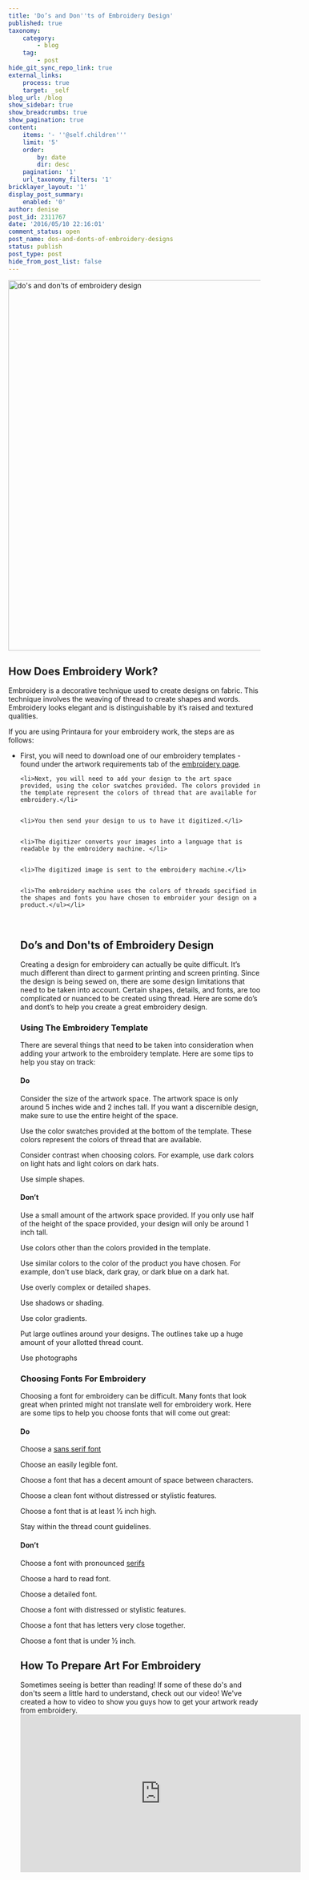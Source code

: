 ```yaml
---
title: 'Do’s and Don''ts of Embroidery Design'
published: true
taxonomy:
    category:
        - blog
    tag:
        - post
hide_git_sync_repo_link: true
external_links:
    process: true
    target: _self
blog_url: /blog
show_sidebar: true
show_breadcrumbs: true
show_pagination: true
content:
    items: '- ''@self.children'''
    limit: '5'
    order:
        by: date
        dir: desc
    pagination: '1'
    url_taxonomy_filters: '1'
bricklayer_layout: '1'
display_post_summary:
    enabled: '0'
author: denise
post_id: 2311767
date: '2016/05/10 22:16:01'
comment_status: open
post_name: dos-and-donts-of-embroidery-designs
status: publish
post_type: post
hide_from_post_list: false
---
```


<img src="https://printaura.com/wp-content/uploads/2016/05/embroidery-banner-blog1.jpg" alt="do&#039;s and don&#039;ts of embroidery design" width="1792" height="740" class="alignnone size-full wp-image-2312161" />

<h2>How Does Embroidery Work?</h2>
Embroidery is a decorative technique used to create designs on fabric. This technique involves the weaving of thread to create shapes and words. Embroidery looks elegant and is distinguishable by it’s raised and textured qualities.

If you are using Printaura for your embroidery work, the steps are as follows:

<ul>
	<li>First, you will need to download one of our embroidery templates - found under the artwork requirements tab of the <a href="https://printaura.com/embroidery" target="_blank">embroidery page</a>.</li>


	<li>Next, you will need to add your design to the art space provided, using the color swatches provided. The colors provided in the template represent the colors of thread that are available for embroidery.</li>


	<li>You then send your design to us to have it digitized.</li>


	<li>The digitizer converts your images into a language that is readable by the embroidery machine. </li>


	<li>The digitized image is sent to the embroidery machine.</li>


	<li>The embroidery machine uses the colors of threads specified in the shapes and fonts you have chosen to embroider your design on a product.</ul></li>

&nbsp;

<h2>Do’s and Don'ts of Embroidery Design</h2>
Creating a design for embroidery can actually be quite difficult. It’s much different than direct to garment printing and screen printing. Since the design is being sewed on, there are some design limitations that need to be taken into account. Certain shapes, details, and fonts, are too complicated or nuanced to be created using thread. Here are some do’s and dont’s to help you create a great embroidery design.

<h3>Using The Embroidery Template</h3>
There are several things that need to be taken into consideration when adding your artwork to the embroidery template. Here are some tips to help you stay on track:

<h4>Do</h4>

<span style="color: #008000;"><span class="dashicons dashicons-plus"></span></span> Consider the size of the artwork space. The artwork space is only around 5 inches wide and 2 inches tall. If you want a discernible design, make sure to use the entire height of the space.

<span style="color: #008000;"><span class="dashicons dashicons-plus"></span></span> Use the color swatches provided at the bottom of the template. These colors represent the colors of thread that are available.

<span style="color: #008000;"><span class="dashicons dashicons-plus"></span></span> Consider contrast when choosing colors. For example, use dark colors on light hats and light colors on dark hats.

<span style="color: #008000;"><span class="dashicons dashicons-plus"></span></span> Use simple shapes.

<h4>Don’t</h4>

<span style="color: #ff0000;"><span class="dashicons dashicons-no"></span></span> Use a small amount of the artwork space provided. If you only use half of the height of the space provided, your design will only be around 1 inch tall.

<span style="color: #ff0000;"><span class="dashicons dashicons-no"></span></span> Use colors other than the colors provided in the template.

<span style="color: #ff0000;"><span class="dashicons dashicons-no"></span></span> Use similar colors to the color of the product you have chosen. For example, don't use black, dark gray, or dark blue on a dark hat.

<span style="color: #ff0000;"><span class="dashicons dashicons-no"></span></span> Use overly complex or detailed shapes.

<span style="color: #ff0000;"><span class="dashicons dashicons-no"></span></span> Use shadows or shading.

<span style="color: #ff0000;"><span class="dashicons dashicons-no"></span></span> Use color gradients.

<span style="color: #ff0000;"><span class="dashicons dashicons-no"></span></span> Put large outlines around your designs. The outlines take up a huge amount of your allotted thread count.

<span style="color: #ff0000;"><span class="dashicons dashicons-no"></span></span> Use photographs

<h3>Choosing Fonts For Embroidery</h3>
Choosing a font for embroidery can be difficult. Many fonts that look great when printed might not translate well for embroidery work. Here are some tips to help you choose fonts that will come out great:

<h4>Do</h4>

<span style="color: #008000;"><span class="dashicons dashicons-plus"></span></span> Choose a <a href="https://printaura.com/font-glossary/" target="_blank">sans serif font</a>

<span style="color: #008000;"><span class="dashicons dashicons-plus"></span></span> Choose an easily legible font.

<span style="color: #008000;"><span class="dashicons dashicons-plus"></span></span> Choose a font that has a decent amount of space between characters.

<span style="color: #008000;"><span class="dashicons dashicons-plus"></span></span> Choose a clean font without distressed or stylistic features.

<span style="color: #008000;"><span class="dashicons dashicons-plus"></span></span> Choose a font that is at least ½ inch high.

<span style="color: #008000;"><span class="dashicons dashicons-plus"></span></span> Stay within the thread count guidelines.

<h4>Don’t</h4>

<span style="color: #ff0000;"><span class="dashicons dashicons-no"></span></span> Choose a font with pronounced <a href="https://printaura.com/font-glossary/" target="_blank">serifs</a>

<span style="color: #ff0000;"><span class="dashicons dashicons-no"></span></span> Choose a hard to read font.

<span style="color: #ff0000;"><span class="dashicons dashicons-no"></span></span> Choose a detailed font.

<span style="color: #ff0000;"><span class="dashicons dashicons-no"></span></span> Choose a font with distressed or stylistic features.

<span style="color: #ff0000;"><span class="dashicons dashicons-no"></span></span> Choose a font that has letters very close together.

<span style="color: #ff0000;"><span class="dashicons dashicons-no"></span></span> Choose a font that is under ½ inch.
<h2>How To Prepare Art For Embroidery</h2>
Sometimes seeing is better than reading! If some of these do's and don'ts seem a little hard to understand, check out our video! We've created a how to video to show you guys how to get your artwork ready from embroidery. 

<iframe src="https://www.youtube.com/embed/lUI745XCtdg" width="560" height="315" frameborder="0" allowfullscreen="allowfullscreen"></iframe>